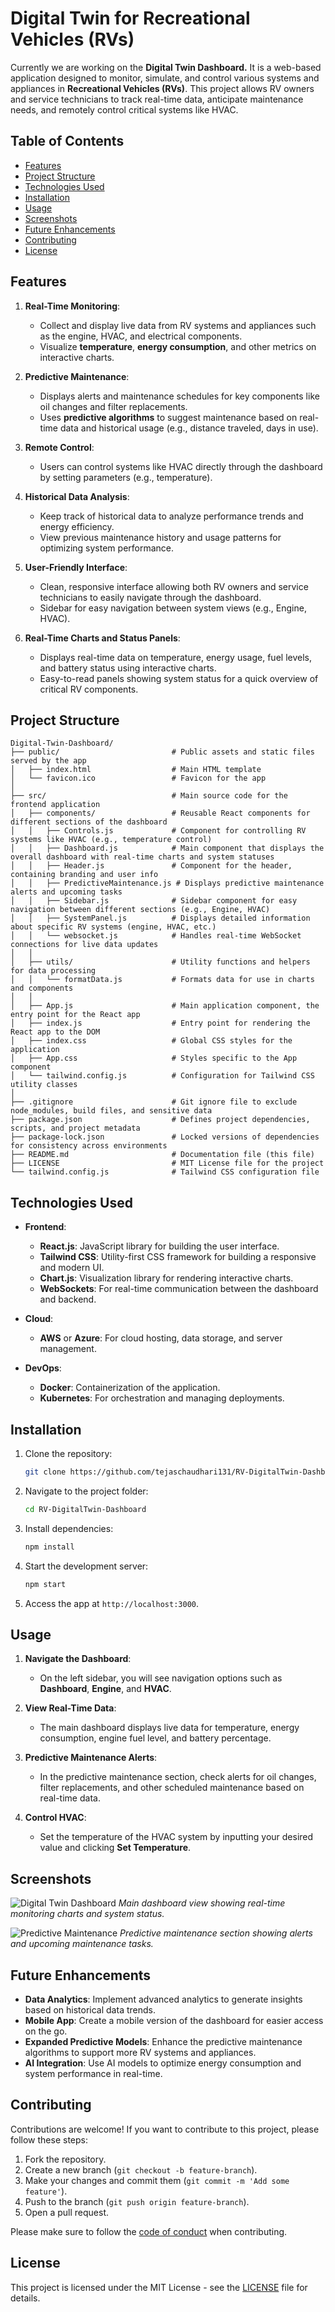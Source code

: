 # Digital Twin for Recreational Vehicles (RVs)

Currently we are working on the **Digital Twin Dashboard.** It is a web-based application designed to monitor, simulate, and control various systems and appliances in **Recreational Vehicles (RVs)**. This project allows RV owners and service technicians to track real-time data, anticipate maintenance needs, and remotely control critical systems like HVAC.

## Table of Contents

- [Features](#features)
- [Project Structure](#project-structure)
- [Technologies Used](#technologies-used)
- [Installation](#installation)
- [Usage](#usage)
- [Screenshots](#screenshots)
- [Future Enhancements](#future-enhancements)
- [Contributing](#contributing)
- [License](#license)

## Features

1. **Real-Time Monitoring**:
   - Collect and display live data from RV systems and appliances such as the engine, HVAC, and electrical components.
   - Visualize **temperature**, **energy consumption**, and other metrics on interactive charts.

2. **Predictive Maintenance**:
   - Displays alerts and maintenance schedules for key components like oil changes and filter replacements.
   - Uses **predictive algorithms** to suggest maintenance based on real-time data and historical usage (e.g., distance traveled, days in use).

3. **Remote Control**:
   - Users can control systems like HVAC directly through the dashboard by setting parameters (e.g., temperature).

4. **Historical Data Analysis**:
   - Keep track of historical data to analyze performance trends and energy efficiency.
   - View previous maintenance history and usage patterns for optimizing system performance.

5. **User-Friendly Interface**:
   - Clean, responsive interface allowing both RV owners and service technicians to easily navigate through the dashboard.
   - Sidebar for easy navigation between system views (e.g., Engine, HVAC).

6. **Real-Time Charts and Status Panels**:
   - Displays real-time data on temperature, energy usage, fuel levels, and battery status using interactive charts.
   - Easy-to-read panels showing system status for a quick overview of critical RV components.

## Project Structure
```plaintext
Digital-Twin-Dashboard/
├── public/                         # Public assets and static files served by the app
│   ├── index.html                  # Main HTML template
│   └── favicon.ico                 # Favicon for the app
│
├── src/                            # Main source code for the frontend application
│   ├── components/                 # Reusable React components for different sections of the dashboard
│   │   ├── Controls.js             # Component for controlling RV systems like HVAC (e.g., temperature control)
│   │   ├── Dashboard.js            # Main component that displays the overall dashboard with real-time charts and system statuses
│   │   ├── Header.js               # Component for the header, containing branding and user info
│   │   ├── PredictiveMaintenance.js # Displays predictive maintenance alerts and upcoming tasks
│   │   ├── Sidebar.js              # Sidebar component for easy navigation between different sections (e.g., Engine, HVAC)
│   │   ├── SystemPanel.js          # Displays detailed information about specific RV systems (engine, HVAC, etc.)
│   │   └── websocket.js            # Handles real-time WebSocket connections for live data updates
│   │
│   ├── utils/                      # Utility functions and helpers for data processing
│   │   └── formatData.js           # Formats data for use in charts and components
│   │
│   ├── App.js                      # Main application component, the entry point for the React app
│   ├── index.js                    # Entry point for rendering the React app to the DOM
│   ├── index.css                   # Global CSS styles for the application
│   ├── App.css                     # Styles specific to the App component
│   └── tailwind.config.js          # Configuration for Tailwind CSS utility classes
│
├── .gitignore                      # Git ignore file to exclude node_modules, build files, and sensitive data
├── package.json                    # Defines project dependencies, scripts, and project metadata
├── package-lock.json               # Locked versions of dependencies for consistency across environments
├── README.md                       # Documentation file (this file)
├── LICENSE                         # MIT License file for the project
└── tailwind.config.js              # Tailwind CSS configuration file

```
## Technologies Used

- **Frontend**:
  - **React.js**: JavaScript library for building the user interface.
  - **Tailwind CSS**: Utility-first CSS framework for building a responsive and modern UI.
  - **Chart.js**: Visualization library for rendering interactive charts.
  - **WebSockets**: For real-time communication between the dashboard and backend.
  

  
- **Cloud**:
  - **AWS** or **Azure**: For cloud hosting, data storage, and server management.
  
- **DevOps**:
  - **Docker**: Containerization of the application.
  - **Kubernetes**: For orchestration and managing deployments.

## Installation

1. Clone the repository:

    ```bash
    git clone https://github.com/tejaschaudhari131/RV-DigitalTwin-Dashboard.git
    ```

2. Navigate to the project folder:

    ```bash
    cd RV-DigitalTwin-Dashboard
    ```

3. Install dependencies:

    ```bash
    npm install
    ```

4. Start the development server:

    ```bash
    npm start
    ```

5. Access the app at `http://localhost:3000`.

## Usage

1. **Navigate the Dashboard**:
   - On the left sidebar, you will see navigation options such as **Dashboard**, **Engine**, and **HVAC**.
   
2. **View Real-Time Data**:
   - The main dashboard displays live data for temperature, energy consumption, engine fuel level, and battery percentage.

3. **Predictive Maintenance Alerts**:
   - In the predictive maintenance section, check alerts for oil changes, filter replacements, and other scheduled maintenance based on real-time data.

4. **Control HVAC**:
   - Set the temperature of the HVAC system by inputting your desired value and clicking **Set Temperature**.

## Screenshots

![Digital Twin Dashboard](./screenshots/dashboard_view.png)
*Main dashboard view showing real-time monitoring charts and system status.*

![Predictive Maintenance](./screenshots/maintenance_view.png)
*Predictive maintenance section showing alerts and upcoming maintenance tasks.*

## Future Enhancements

- **Data Analytics**: Implement advanced analytics to generate insights based on historical data trends.
- **Mobile App**: Create a mobile version of the dashboard for easier access on the go.
- **Expanded Predictive Models**: Enhance the predictive maintenance algorithms to support more RV systems and appliances.
- **AI Integration**: Use AI models to optimize energy consumption and system performance in real-time.

## Contributing

Contributions are welcome! If you want to contribute to this project, please follow these steps:

1. Fork the repository.
2. Create a new branch (`git checkout -b feature-branch`).
3. Make your changes and commit them (`git commit -m 'Add some feature'`).
4. Push to the branch (`git push origin feature-branch`).
5. Open a pull request.

Please make sure to follow the [code of conduct](./CODE_OF_CONDUCT.md) when contributing.

## License

This project is licensed under the MIT License - see the [LICENSE](./LICENSE) file for details.

